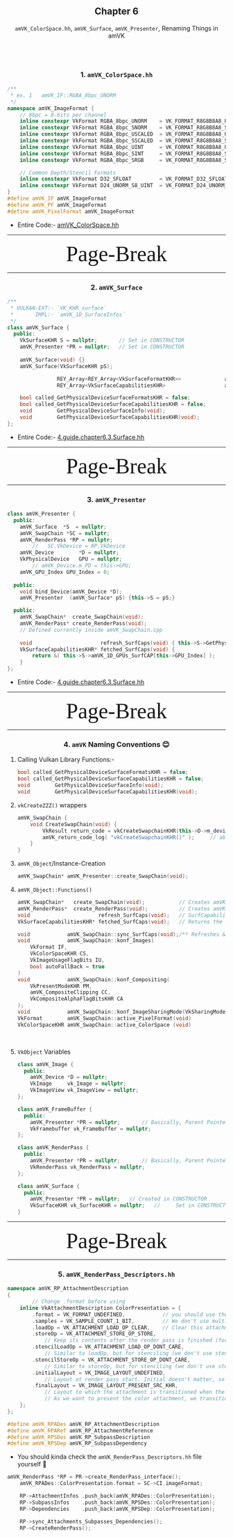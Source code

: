 <div align=center>

## Chapter 6
`amVK_ColorSpace.hh`, `amVK_Surface`, `amVK_Presenter`, Renaming Things in amVK

</div>




</br>
</br>




<div align=center>

### 1. `amVK_ColorSpace.hh`

</div>

```cpp
/**
 * ex. 1   amVK_IF::RGBA_8bpc_UNORM
 */
namespace amVK_ImageFormat {
    // 8bpc = 8-bits per channel
    inline constexpr VkFormat RGBA_8bpc_UNORM    = VK_FORMAT_R8G8B8A8_UNORM;    // 37
    inline constexpr VkFormat RGBA_8bpc_SNORM    = VK_FORMAT_R8G8B8A8_SNORM;    // 38
    inline constexpr VkFormat RGBA_8bpc_USCALED  = VK_FORMAT_R8G8B8A8_USCALED;  // 39
    inline constexpr VkFormat RGBA_8bpc_SSCALED  = VK_FORMAT_R8G8B8A8_SSCALED;  // 40
    inline constexpr VkFormat RGBA_8bpc_UINT     = VK_FORMAT_R8G8B8A8_UINT;     // 41
    inline constexpr VkFormat RGBA_8bpc_SINT     = VK_FORMAT_R8G8B8A8_SINT;     // 42
    inline constexpr VkFormat RGBA_8bpc_SRGB     = VK_FORMAT_R8G8B8A8_SRGB;     // 43

    // Common Depth/Stencil Formats
    inline constexpr VkFormat D32_SFLOAT         = VK_FORMAT_D32_SFLOAT;
    inline constexpr VkFormat D24_UNORM_S8_UINT  = VK_FORMAT_D24_UNORM_S8_UINT;
}
#define amVK_IF amVK_ImageFormat
#define amVK_PF amVK_ImageFormat
#define amVK_PixelFormat amVK_ImageFormat
```
- Entire Code:- [amVK_ColorSpace.hh](../amVK_ColorSpace.hh)



















<div class="REY_NOSHOW_PDF">

-------------------------------------------------------------------
<div align=center style="font-size: 50px; font-family: 'Iosevka Curly'; ">Page-Break</div>
</div>
<div class="REY_PAGEBREAK" style="page-break-after: always;"></div>
<div class="REY_NOSHOW_PDF">

-------------------------------------------------------------------
</div>


















<div align=center>

### 2. `amVK_Surface`

</div>

```cpp
/**
 * VULKAN-EXT:- `VK_KHR_surface`
 *       IMPL:- `amVK_1D_SurfaceInfos`
 */
class amVK_Surface {
  public:
    VkSurfaceKHR S = nullptr;       // Set in CONSTRUCTOR
    amVK_Presenter *PR = nullptr;   // Set in CONSTRUCTOR
    
    amVK_Surface(void) {}
    amVK_Surface(VkSurfaceKHR pS);

                REY_Array<REY_Array<VkSurfaceFormatKHR>>              amVK_2D_GPUs_ImageFMTs;
                REY_Array<VkSurfaceCapabilitiesKHR>                   amVK_1D_GPUs_SurfCAP;

    bool called_GetPhysicalDeviceSurfaceFormatsKHR = false;
    bool called_GetPhysicalDeviceSurfaceCapabilitiesKHR = false;
    void        GetPhysicalDeviceSurfaceInfo(void);
    void        GetPhysicalDeviceSurfaceCapabilitiesKHR(void);
};
```
- Entire Code:- [4.guide.chapter6.3.Surface.hh](./examples/4.guide.chapter6.3.Surface.hh)



















<div class="REY_NOSHOW_PDF">

-------------------------------------------------------------------
<div align=center style="font-size: 50px; font-family: 'Iosevka Curly'; ">Page-Break</div>
</div>
<div class="REY_PAGEBREAK" style="page-break-after: always;"></div>
<div class="REY_NOSHOW_PDF">

-------------------------------------------------------------------
</div>

















<div align=center>

### 3. `amVK_Presenter`

</div>

```cpp
class amVK_Presenter {
  public:
    amVK_Surface  *S  = nullptr;
    amVK_SwapChain *SC = nullptr;
    amVK_RenderPass *RP = nullptr;
        //   SC.VkDevice = RP.VkDevice
    amVK_Device        *D = nullptr;
    VkPhysicalDevice   GPU = nullptr;
        // amVK_Device.m_PD = this->GPU;
    amVK_GPU_Index GPU_Index = 0;
    
  public:
    void bind_Device(amVK_Device *D);
    amVK_Presenter  (amVK_Surface* pS) {this->S = pS;}

  public:
    amVK_SwapChain*  create_SwapChain(void);
    amVK_RenderPass* create_RenderPass(void);
    // Defined currently inside amVK_SwapChain.cpp
    
    void                      refresh_SurfCaps(void) { this->S->GetPhysicalDeviceSurfaceCapabilitiesKHR(); }
    VkSurfaceCapabilitiesKHR* fetched_SurfCaps(void) {
        return &( this->S->amVK_1D_GPUs_SurfCAP[this->GPU_Index] );
    }
};
```
- Entire Code:- [4.guide.chapter6.3.Surface.hh](./examples/4.guide.chapter6.3.Surface.hh)




















<div class="REY_NOSHOW_PDF">

-------------------------------------------------------------------
<div align=center style="font-size: 50px; font-family: 'Iosevka Curly'; ">Page-Break</div>
</div>
<div class="REY_PAGEBREAK" style="page-break-after: always;"></div>
<div class="REY_NOSHOW_PDF">

-------------------------------------------------------------------
</div>

















<div align=center>

### 4. `amVK` Naming Conventions 😊
</div>

1. Calling Vulkan Library Functions:-
    ```cpp 
    bool called_GetPhysicalDeviceSurfaceFormatsKHR = false;
    bool called_GetPhysicalDeviceSurfaceCapabilitiesKHR = false;
    void        GetPhysicalDeviceSurfaceInfo(void);
    void        GetPhysicalDeviceSurfaceCapabilitiesKHR(void);
    ```

2.  `vkCreateZZZ()` wrappers
    ```cpp  
    amVK_SwapChain {
        void CreateSwapChain(void) {
            VkResult return_code = vkCreateSwapchainKHR(this->D->m_device, &CI, nullptr, &this->SC);
            amVK_return_code_log( "vkCreateSwapchainKHR()" );     // above variable "return_code" can nott be named smth else
        }
    }
    ```

3.  `amVK_Object`/Instance-Creation
    ```cpp
    amVK_SwapChain* amVK_Presenter::create_SwapChain(void);
    ```

4.  `amVK_Object::Functions()`
    ```cpp
    amVK_SwapChain*   create_SwapChain(void);           // Creates amVK_Object
    amVK_RenderPass*  create_RenderPass(void);          // Creates amVK_Object
    void                      refresh_SurfCaps(void);   // SurfCapabilities changes if Window is Resized
    VkSurfaceCapabilitiesKHR* fetched_SurfCaps(void);   // Returns the REFRESHED/FETCHED element

    void            amVK_SwapChain::sync_SurfCaps(void);/** Refreshes & Syncs `SurfaceCapabilites` */
    void            amVK_SwapChain::konf_Images(
        VkFormat IF, 
        VkColorSpaceKHR CS, 
        VkImageUsageFlagBits IU, 
        bool autoFallBack = true
    )
    void            amVK_SwapChain::konf_Compositing(
        VkPresentModeKHR PM,
        amVK_CompositeClipping CC,
        VkCompositeAlphaFlagBitsKHR CA
    );
    void            amVK_SwapChain::konf_ImageSharingMode(VkSharingMode ISM);
    VkFormat        amVK_SwapChain::active_PixelFormat(void)                    {return CI.imageFormat;}
    VkColorSpaceKHR amVK_SwapChain::active_ColorSpace (void)                    {return CI.imageColorSpace;}
    ```
    </br>
    <div style="page-break-after: always;"></div>

5. `VkObject` Variables
    ```cpp
    class amVK_Image {
      public:
        amVK_Device *D = nullptr;
        VkImage     vk_Image = nullptr;
        VkImageView vk_ImageView = nullptr;
    };

    class amVK_FrameBuffer {
      public:
        amVK_Presenter *PR = nullptr;       // Basically, Parent Pointer
        VkFramebuffer vk_FrameBuffer = nullptr;
    };

    class amVK_RenderPass {
      public:
        amVK_Presenter *PR = nullptr;       // Basically, Parent Pointer
        VkRenderPass vk_RenderPass = nullptr; 
    };

    class amVK_Surface {
      public:
        amVK_Presenter *PR = nullptr;   // Created in CONSTRUCTOR
        VkSurfaceKHR vk_SurfaceKHR = nullptr;   //     Set in CONSTRUCTOR
    }
    ```



















<div class="REY_NOSHOW_PDF">

-------------------------------------------------------------------
<div align=center style="font-size: 50px; font-family: 'Iosevka Curly'; ">Page-Break</div>
</div>
<div class="REY_PAGEBREAK" style="page-break-after: always;"></div>
<div class="REY_NOSHOW_PDF">

-------------------------------------------------------------------
</div>
















<div align=center>

### 5. `amVK_RenderPass_Descriptors.hh`
</div>

```cpp
namespace amVK_RP_AttachmentDescription
{
        // Change .format before using
    inline VkAttachmentDescription ColorPresentation = {
        .format = VK_FORMAT_UNDEFINED,            // you should use the ImageFormat selected by the swapchain
        .samples = VK_SAMPLE_COUNT_1_BIT,         // We don't use multi sampling in this example
        .loadOp = VK_ATTACHMENT_LOAD_OP_CLEAR,    // Clear this attachment at the start of the render pass
        .storeOp = VK_ATTACHMENT_STORE_OP_STORE,  
            // Keep its contents after the render pass is finished (for displaying it)
        .stencilLoadOp = VK_ATTACHMENT_LOAD_OP_DONT_CARE,   
            // Similar to loadOp, but for stenciling (we don't use stencil here)
        .stencilStoreOp = VK_ATTACHMENT_STORE_OP_DONT_CARE, 
            // Similar to storeOp, but for stenciling (we don't use stencil here)
        .initialLayout = VK_IMAGE_LAYOUT_UNDEFINED, 
            // Layout at render pass start. Initial doesn't matter, so we use undefined
        .finalLayout = VK_IMAGE_LAYOUT_PRESENT_SRC_KHR, 
            // Layout to which the attachment is transitioned when the render pass is finished
            // As we want to present the color attachment, we transition to PRESENT_KHR
    };
};

#define amVK_RPADes amVK_RP_AttachmentDescription
#define amVK_RPARef amVK_RP_AttachmentReference
#define amVK_RPSDes amVK_RP_SubpassDescription
#define amVK_RPSDep amVK_RP_SubpassDependency
```
- You should kinda check the `amVK_RenderPass_Descriptors.hh` file yourself 🤭
```cpp
amVK_RenderPass *RP = PR->create_RenderPass_interface();
    amVK_RPADes::ColorPresentation.format = SC->CI.imageFormat;

    RP->AttachmentInfos .push_back(amVK_RPADes::ColorPresentation);
    RP->SubpassInfos    .push_back(amVK_RPSDes::ColorPresentation);
    RP->Dependencies    .push_back(amVK_RPSDep::ColorPresentation);

    RP->sync_Attachments_Subpasses_Dependencies();
    RP->CreateRenderPass();
```
